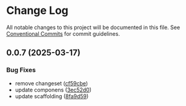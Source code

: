 # Change Log

All notable changes to this project will be documented in this file.
See [Conventional Commits](https://conventionalcommits.org) for commit guidelines.

## 0.0.7 (2025-03-17)

### Bug Fixes

- remove changeset ([cf59cbe](https://github.com/abbele/monorepo/commit/cf59cbe88911a0a6d9264eccb1518b9c449a167f))
- update componens ([3ec52d0](https://github.com/abbele/monorepo/commit/3ec52d0dd95d8ae937a7b51e6f87456fc413738d))
- update scaffolding ([8fa9d59](https://github.com/abbele/monorepo/commit/8fa9d59b873228c2c66943682f2098b059be7d57))
